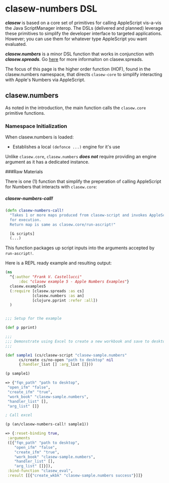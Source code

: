 # clasew-numbers DSL

***clasew*** is based on a core set of primitives for calling AppleScript vis-a-vis the Java ScriptManager interop. The DSLs (delivered and planned) leverage these primitives to simplify the developer interface to targeted applications. However; you can use them for whatever type AppleScript you want evaluated.

***clasew.numbers*** is a minor DSL function that works in conjunction with ***clasew.spreads***. Go [here](clasew-spreads.md) for more informaiton on clasew.spreads.

The focus of this page is the higher order function (HOF), found in the clasew.numbers namespace, that directs ```clasew-core``` to simplify interacting with Apple's Numbers via AppleScript.

## clasew.numbers
As noted in the introduction, the main function calls the ```clasew.core``` primitive functions.

### Namespace Initialization
When clasew.numbers is loaded:
+ Establishes a local ```(defonce ...)``` engine for it's use

Unlike ```clasew.core```, ```clasew.numbers``` ***does not*** require providing an engine argument as it has a dedicated instance.

###Raw Materials

There is one (1) function that simplify the preperation of calling AppleScript for Numbers that interacts with ```clasew.core```:
##### clasew-numbers-call!
```clojure
(defn clasew-numbers-call!
  "Takes 1 or more maps produced from clasew-script and invokes AppleScript
  for execution.
  Return map is same as clasew.core/run-ascript!"

  [& scripts]
  (...)
```
This function packages up script inputs into the arguments accepted by ```run-ascript!```.

Here is a REPL ready example and resulting output:
```clojure
(ns
  ^{:author "Frank V. Castellucci"
      :doc "clasew example 5 - Apple Numbers Examples"}
  clasew.examples5
  (:require [clasew.spreads :as cs]
            [clasew.numbers :as an]
            [clojure.pprint :refer :all])
  )


;;; Setup for the example

(def p pprint)

;;;
;;; Demonstrate using Excel to create a new workbook and save to desktop
;;;

(def sample1 (cs/clasew-script "clasew-sample.numbers"
      cs/create cs/no-open "path to desktop" nil
      {:handler_list [] :arg_list []}))

(p sample1)

=> {"fqn_path" "path to desktop",
 "open_ifm" "false",
 "create_ifm" "true",
 "work_book" "clasew-sample.numbers",
 "handler_list" [],
 "arg_list" []}

; Call excel

(p (an/clasew-numbers-call! sample1))

=> {:reset-binding true,
 :arguments
 ([{"fqn_path" "path to desktop",
    "open_ifm" "false",
    "create_ifm" "true",
    "work_book" "clasew-sample.numbers",
    "handler_list" [],
    "arg_list" []}]),
 :bind-function "clasew_eval",
 :result [[{"create_wkbk" "clasew-sample.numbers success"}]]}
```


